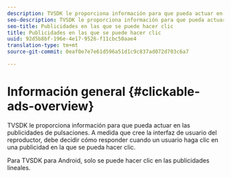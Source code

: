 ```yaml
---
description: TVSDK le proporciona información para que pueda actuar en las publicidades de pulsaciones. A medida que cree la interfaz de usuario del reproductor, debe decidir cómo responder cuando un usuario haga clic en una publicidad en la que se pueda hacer clic.
seo-description: TVSDK le proporciona información para que pueda actuar en las publicidades de pulsaciones. A medida que cree la interfaz de usuario del reproductor, debe decidir cómo responder cuando un usuario haga clic en una publicidad en la que se pueda hacer clic.
seo-title: Publicidades en las que se puede hacer clic
title: Publicidades en las que se puede hacer clic
uuid: 92d5b8bf-196e-4e17-9526-f11cbc50aae4
translation-type: tm+mt
source-git-commit: 0eaf0e7e7e61d596a51d1c9c837ad072d703c6a7

---
```



# Información general {#clickable-ads-overview}

TVSDK le proporciona información para que pueda actuar en las publicidades de pulsaciones. A medida que cree la interfaz de usuario del reproductor, debe decidir cómo responder cuando un usuario haga clic en una publicidad en la que se pueda hacer clic.

Para TVSDK para Android, solo se puede hacer clic en las publicidades lineales.
